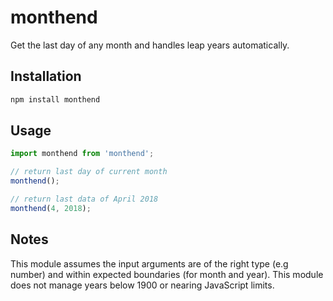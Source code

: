 # monthend

Get the last day of any month and handles leap years automatically.

## Installation

```sh
npm install monthend
```

## Usage

```ts
import monthend from 'monthend';

// return last day of current month
monthend();

// return last data of April 2018
monthend(4, 2018);
```

## Notes

This module assumes the input arguments are of the right type (e.g number) and within expected boundaries (for month and year).
This module does not manage years below 1900 or nearing JavaScript limits.
